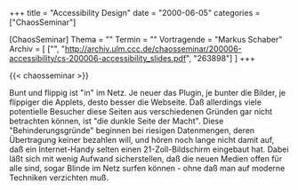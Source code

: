 +++
title = "Accessibility Design"
date = "2000-06-05"
categories = ["ChaosSeminar"]

[ChaosSeminar]
Thema = ""
Termin = ""
Vortragende = "Markus Schaber"
Archiv = [
	["", "http://archiv.ulm.ccc.de/chaosseminar/200006-accessibility/cs-200006-accessibility_slides.pdf", "263898"]
	]
+++

{{< chaosseminar >}}

Bunt und flippig ist "in" im Netz. Je neuer das Plugin, je bunter die Bilder, je flippiger die Applets, desto besser die Webseite. Daß allerdings viele potentielle Besucher diese Seiten aus verschiedenen Gründen gar nicht betrachten können, ist "die dunkle Seite der Macht". Diese "Behinderungsgründe" beginnen bei riesigen Datenmengen, deren Übertragung keiner bezahlen will, und hören noch lange nicht damit auf, daß ein Internet-Handy selten einen 21-Zoll-Bildschirm eingebaut hat. Dabei läßt sich mit wenig Aufwand sicherstellen, daß die neuen Medien offen für alle sind, sogar Blinde im Netz surfen können - ohne daß man auf moderne Techniken verzichten muß.
